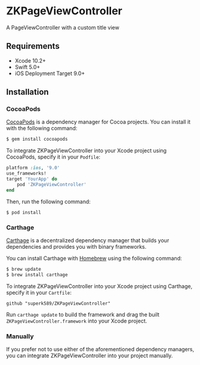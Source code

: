 # ZKPageViewController
A PageViewController with a custom title view

## Requirements
* Xcode 10.2+
* Swift 5.0+
* iOS Deployment Target 9.0+

## Installation

### CocoaPods

[CocoaPods](http://cocoapods.org) is a dependency manager for Cocoa projects. You can install it with the following command:

```bash
$ gem install cocoapods
```
To integrate ZKPageViewController into your Xcode project using CocoaPods, specify it in your `Podfile`:

```ruby
platform :ios, '9.0'
use_frameworks!
target 'YourApp' do
    pod 'ZKPageViewController'
end
```

Then, run the following command:

```ç
$ pod install
```

### Carthage

[Carthage](https://github.com/Carthage/Carthage) is a decentralized dependency manager that builds your dependencies and provides you with binary frameworks.

You can install Carthage with [Homebrew](http://brew.sh/) using the following command:

```bash
$ brew update
$ brew install carthage
```

To integrate ZKPageViewController into your Xcode project using Carthage, specify it in your `Cartfile`:

```ogdl
github "superk589/ZKPageViewController"
```

Run `carthage update` to build the framework and drag the built `ZKPageViewController.framework` into your Xcode project.

### Manually

If you prefer not to use either of the aforementioned dependency managers, you can integrate ZKPageViewController into your project manually.
